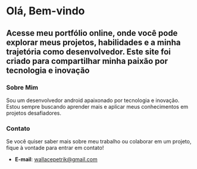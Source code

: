 # Olá, Bem-vindo
## Acesse meu portfólio online, onde você pode explorar meus projetos, habilidades e a minha trajetória como desenvolvedor. Este site foi criado para compartilhar minha paixão por tecnologia e inovação
### Sobre Mim
Sou um desenvolvedor android apaixonado por tecnologia e inovação. Estou sempre buscando aprender mais e aplicar meus conhecimentos em projetos desafiadores.
### Contato
Se você quiser saber mais sobre meu trabalho ou colaborar em um projeto, fique à vontade para entrar em contato!
- **E-mail**: wallacepetrik@gmail.com
